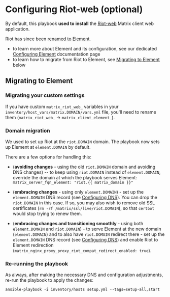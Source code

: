 # Configuring Riot-web (optional)

By default, this playbook **used to install** the [Riot-web](https://github.com/vector-im/riot-web) Matrix client web application.

Riot has since been [renamed to Element](https://element.io/blog/welcome-to-element/).

- to learn more about Element and its configuration, see our dedicated [Configuring Element](configuring-playbook-client-element.md) documentation page
- to learn how to migrate from Riot to Element, see [Migrating to Element](#migrating-to-element) below


## Migrating to Element

### Migrating your custom settings

If you have custom `matrix_riot_web_` variables in your `inventory/host_vars/matrix.DOMAIN/vars.yml` file, you'll need to rename them (`matrix_riot_web_` -> `matrix_client_element_`).


### Domain migration

We used to set up Riot at the `riot.DOMAIN` domain. The playbook now sets up Element at `element.DOMAIN` by default.

There are a few options for handling this:

- (**avoiding changes** - using the old `riot.DOMAIN` domain and avoiding DNS changes) -- to keep using `riot.DOMAIN` instead of `element.DOMAIN`, override the domain at which the playbook serves Element: `matrix_server_fqn_element: "riot.{{ matrix_domain }}"`

- (**embracing changes** - using only `element.DOMAIN`) - set up the `element.DOMAIN` DNS record (see [Configuring DNS](configuring-dns.md)). You can drop the `riot.DOMAIN` in this case. If so, you may also wish to remove old SSL certificates (`rm -rf /matrix/ssl/live/riot.DOMAIN`), so that `certbot` would stop trying to renew them.

- (**embracing changes and transitioning smoothly** - using both `element.DOMAIN` and `riot.DOMAIN`) - to serve Element at the new domain (`element.DOMAIN`) and to also have `riot.DOMAIN` redirect there - set up the `element.DOMAIN` DNS record (see [Configuring DNS](configuring-dns.md)) and enable Riot to Element redirection (`matrix_nginx_proxy_proxy_riot_compat_redirect_enabled: true`).


### Re-running the playbook

As always, after making the necessary DNS and configuration adjustments, re-run the playbook to apply the changes:

```
ansible-playbook -i inventory/hosts setup.yml --tags=setup-all,start
```

